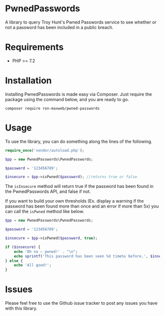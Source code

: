 # PwnedPasswords
A library to query Troy Hunt's Pwned Passwords service to see whether or not a password has been included in a public breach.

# Requirements

 - PHP >= 7.2

# Installation
Installing PwnedPasswords is made easy via Composer. Just require the package using the command below, and you are ready to go.

    composer require ron-maxweb/pwned-passwords
    
# Usage
To use the library, you can do something along the lines of the following.
```php
require_once('vendor/autoload.php');

$pp = new PwnedPasswords\PwnedPasswords;

$password = '123456789';

$insecure = $pp->isPwned($password); //returns true or false
```
The `isInsecure` method will return true if the password has been found in the PwnedPasswords API, and false if not.

If you want to build your own thresholds (Ex. display a warning if the password has been found more than once and an error if more than 5x) you can call the `isPwned` method like below.
```php
$pp = new PwnedPasswords\PwnedPasswords;

$password = '123456789';

$insecure = $pp->isPwned($password, true);

if ($insecure) {
    echo 'Oh no — pwned!' . "\n";
    echo sprintf('This password has been seen %d time%s before.', $insecure, ($insecure > 1 ? 's' : ''));
} else {
    echo 'All good!';
}
```

# Issues
Please feel free to use the Github issue tracker to post any issues you have with this library.
